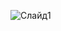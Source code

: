 ![Слайд1](https://user-images.githubusercontent.com/45499642/129531318-17fb2875-2274-4930-9d7d-95bcd6391bf3.jpeg)

